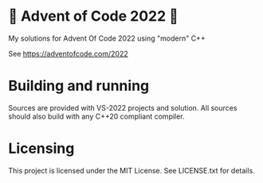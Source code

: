 # 🎄 Advent of Code 2022 🎄

My solutions for Advent Of Code 2022 using "modern" C++

See https://adventofcode.com/2022

# Building and running

Sources are provided with VS-2022 projects and solution.
All sources should also build with any C++20 compliant compiler.

# Licensing

This project is licensed under the MIT License. See LICENSE.txt for details.